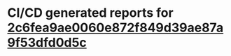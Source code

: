 # CI/CD generated reports for [2c6fea9ae0060e872f849d39ae87a9f53dfd0d5c](https://github.com/hydephp/develop/commit/2c6fea9ae0060e872f849d39ae87a9f53dfd0d5c)
